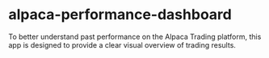 # alpaca-performance-dashboard
To better understand past performance on the Alpaca Trading platform, this app is designed to provide a clear visual overview of trading results.
